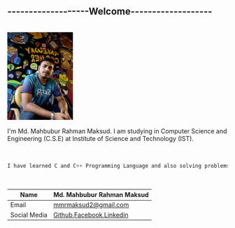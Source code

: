 ## -------------------Welcome-------------------
<br>
<img src="./image.JPG" height = "200" width="150" title="Profile image"/>

<br>
<p>I'm Md. Mahbubur Rahman Maksud. I am studying in Computer Science and Engineering (C.S.E) at Institute of Science and Technology (IST).</p>

<br/>

```javascript
I have learned C and C++ Programming Language and also solving problems in Codeforces.
```

<br/>


| Name         | Md. Mahbubur Rahman Maksud                                                                                                                    |
| ------------ | --------------------------------------------------------------------------------------------------------------------------------------------- |
| Email        | mmrmaksud2@gmail.com                                                                                                                          |
| Social Media | [Github](https://www.github.com/mmrmaksud),[Facebook](https://www.facebook.com/mmrmaksud2),[Linkedin](https://www.linkedin.com/in/mmrmaksud/) |
